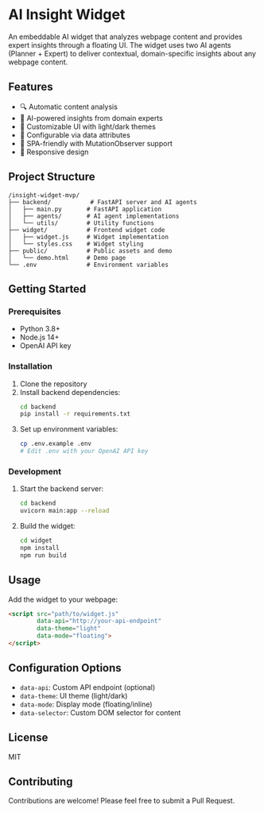 # AI Insight Widget

An embeddable AI widget that analyzes webpage content and provides expert insights through a floating UI. The widget uses two AI agents (Planner + Expert) to deliver contextual, domain-specific insights about any webpage content.

## Features

- 🔍 Automatic content analysis
- 🤖 AI-powered insights from domain experts
- 🎨 Customizable UI with light/dark themes
- 🔧 Configurable via data attributes
- 🚀 SPA-friendly with MutationObserver support
- 📱 Responsive design

## Project Structure

```
/insight-widget-mvp/
├── backend/           # FastAPI server and AI agents
│   ├── main.py       # FastAPI application
│   ├── agents/       # AI agent implementations
│   └── utils/        # Utility functions
├── widget/           # Frontend widget code
│   ├── widget.js     # Widget implementation
│   └── styles.css    # Widget styling
├── public/           # Public assets and demo
│   └── demo.html     # Demo page
└── .env              # Environment variables
```

## Getting Started

### Prerequisites

- Python 3.8+
- Node.js 14+
- OpenAI API key

### Installation

1. Clone the repository
2. Install backend dependencies:
   ```bash
   cd backend
   pip install -r requirements.txt
   ```
3. Set up environment variables:
   ```bash
   cp .env.example .env
   # Edit .env with your OpenAI API key
   ```

### Development

1. Start the backend server:
   ```bash
   cd backend
   uvicorn main:app --reload
   ```
2. Build the widget:
   ```bash
   cd widget
   npm install
   npm run build
   ```

## Usage

Add the widget to your webpage:

```html
<script src="path/to/widget.js" 
        data-api="http://your-api-endpoint"
        data-theme="light"
        data-mode="floating">
</script>
```

## Configuration Options

- `data-api`: Custom API endpoint (optional)
- `data-theme`: UI theme (light/dark)
- `data-mode`: Display mode (floating/inline)
- `data-selector`: Custom DOM selector for content

## License

MIT

## Contributing

Contributions are welcome! Please feel free to submit a Pull Request. 